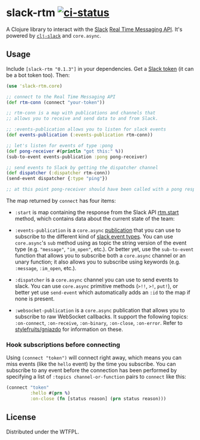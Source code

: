 # slack-rtm [![ci-status](https://travis-ci.org/casidiablo/slack-rtm.svg?branch=master)](https://travis-ci.org/casidiablo/slack-rtm)

A Clojure library to interact with the [Slack][1] [Real Time Messaging API][2].
It's powered by [`clj-slack`][3] and `core.async`.

## Usage

Include `[slack-rtm "0.1.3"]` in your dependencies. Get a
[Slack token][4] (it can be a bot token too).  Then:

```clojure
(use 'slack-rtm.core)

;; connect to the Real Time Messaging API
(def rtm-conn (connect "your-token"))

;; rtm-conn is a map with publications and channels that
;; allows you to receive and send data to and from Slack.

;; :events-publication allows you to listen for slack events
(def events-publication (:events-publication rtm-conn))

;; let's listen for events of type :pong
(def pong-receiver #(println "got this:" %))
(sub-to-event events-publication :pong pong-receiver)

;; send events to Slack by getting the dispatcher channel
(def dispatcher (:dispatcher rtm-conn))
(send-event dispatcher {:type "ping"})

;; at this point pong-receiver should have been called with a pong response

```

The map returned by `connect` has four items:

- `:start` is map containing the response from the Slack API
  [rtm.start](https://api.slack.com/methods/rtm.start)
  method, which contains data about the current state of the team:

- `:events-publication` is a `core.async` [publication][5] that you can
 use to subscribe to the different kind of [slack event types][6]. You
 can use `core.async`'s `sub` method using as topic the string version
 of the event type (e.g. `"message"`, `"im_open"`, etc.). Or better yet,
 use the `sub-to-event` function that allows you to subscribe both a
 `core.async` channel or an unary function; it also allows you to
 subscribe using keywords (e.g. `:message`, `:im_open`, etc.).

- `:dispatcher` is a `core.async` channel you can use to send events to
slack. You can use `core.async` primitive methods (`>!!`, `>!`, `put!`),
or better yet use `send-event` which automatically adds an `:id` to
the map if none is present.

- `:websocket-publication` is a `core.async` publication that allows
you to subscribe to raw WebSocket callbacks. It support the following
topics: `:on-connect`, `:on-receive`, `:on-binary`, `:on-close`, `:on-error`.
Refer to [stylefruits/gniazdo][7] for information on these.

### Hook subscriptions before connecting

Using `(connect "token")` will connect right away, which means you can
miss events (like the `hello` event) by the time you subscribe. You can
subscribe to any event before the connection has been performed by
specifying a list of `:topics channel-or-function` pairs to `connect`
like this:

```clojure
(connect "token"
         :hello #(prn %)
         :on-close (fn [status reason] (prn status reason)))
```

## License

Distributed under the WTFPL.


  [1]: http://slack.com
  [2]: https://api.slack.com/rtm
  [3]: https://github.com/julienXX/clj-slack
  [4]: https://api.slack.com/tokens
  [5]: https://clojure.github.io/core.async/#clojure.core.async/pub
  [6]: https://api.slack.com/events
  [7]: https://github.com/stylefruits/gniazdo
